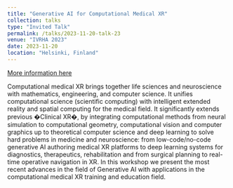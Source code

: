 ```yaml
---
title: "Generative AI for Computational Medical XR"
collection: talks
type: "Invited Talk"
permalink: /talks/2023-11-20-talk-23
venue: "IVRHA 2023"
date: 2023-11-20
location: "Helsinki, Finland"
---
```


[More information here](https://papagiannakis.github.io/files/GP-GenAIinMedicine-KeynoteIVRHA)

Computational medical XR brings together life sciences and neuroscience with mathematics, engineering, and computer science. It unifies computational science (scientific computing) with intelligent extended reality and spatial computing for the medical field. It significantly extends previous �Clinical XR�, by integrating computational methods from neural simulation to computational geometry, computational vision and computer graphics up to theoretical computer science and deep learning to solve hard problems in medicine and neuroscience: from low-code/no-code generative AI authoring medical XR platforms to deep learning systems for diagnostics, therapeutics, rehabilitation and from surgical planning to real-time operative navigation in XR. 
In this workshop we present the most recent advances in the field of Generative AI with applications in the computational medical XR training and education field. 
